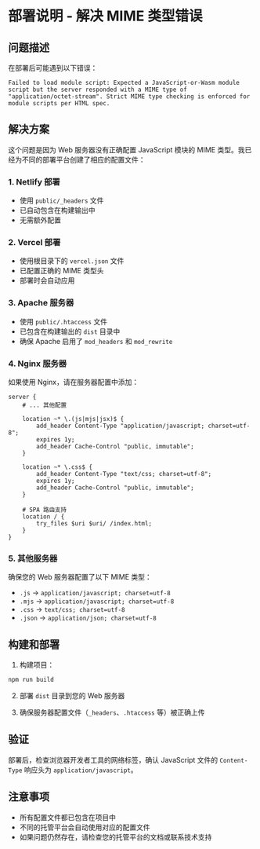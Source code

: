 # 部署说明 - 解决 MIME 类型错误

## 问题描述
在部署后可能遇到以下错误：
```
Failed to load module script: Expected a JavaScript-or-Wasm module script but the server responded with a MIME type of "application/octet-stream". Strict MIME type checking is enforced for module scripts per HTML spec.
```

## 解决方案

这个问题是因为 Web 服务器没有正确配置 JavaScript 模块的 MIME 类型。我已经为不同的部署平台创建了相应的配置文件：

### 1. Netlify 部署
- 使用 `public/_headers` 文件
- 已自动包含在构建输出中
- 无需额外配置

### 2. Vercel 部署
- 使用根目录下的 `vercel.json` 文件
- 已配置正确的 MIME 类型头
- 部署时会自动应用

### 3. Apache 服务器
- 使用 `public/.htaccess` 文件
- 已包含在构建输出的 `dist` 目录中
- 确保 Apache 启用了 `mod_headers` 和 `mod_rewrite`

### 4. Nginx 服务器
如果使用 Nginx，请在服务器配置中添加：

```nginx
server {
    # ... 其他配置

    location ~* \.(js|mjs|jsx)$ {
        add_header Content-Type "application/javascript; charset=utf-8";
        expires 1y;
        add_header Cache-Control "public, immutable";
    }

    location ~* \.css$ {
        add_header Content-Type "text/css; charset=utf-8";
        expires 1y;
        add_header Cache-Control "public, immutable";
    }

    # SPA 路由支持
    location / {
        try_files $uri $uri/ /index.html;
    }
}
```

### 5. 其他服务器
确保您的 Web 服务器配置了以下 MIME 类型：
- `.js` → `application/javascript; charset=utf-8`
- `.mjs` → `application/javascript; charset=utf-8`
- `.css` → `text/css; charset=utf-8`
- `.json` → `application/json; charset=utf-8`

## 构建和部署

1. 构建项目：
```bash
npm run build
```

2. 部署 `dist` 目录到您的 Web 服务器

3. 确保服务器配置文件（`_headers`、`.htaccess` 等）被正确上传

## 验证
部署后，检查浏览器开发者工具的网络标签，确认 JavaScript 文件的 `Content-Type` 响应头为 `application/javascript`。

## 注意事项
- 所有配置文件都已包含在项目中
- 不同的托管平台会自动使用对应的配置文件
- 如果问题仍然存在，请检查您的托管平台的文档或联系技术支持
